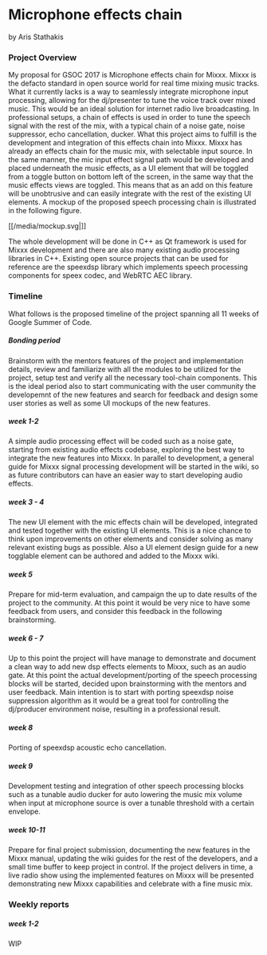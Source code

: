 # Microphone effects chain

by Aris Stathakis

### Project Overview

My proposal for GSOC 2017 is Microphone effects chain for Mixxx. Mixxx
is the defacto standard in open source world for real time mixing music
tracks. What it currently lacks is a way to seamlessly integrate
microphone input processing, allowing for the dj/presenter to tune the
voice track over mixed music. This would be an ideal solution for
internet radio live broadcasting. In professional setups, a chain of
effects is used in order to tune the speech signal with the rest of the
mix, with a typical chain of a noise gate, noise suppressor, echo
cancellation, ducker. What this project aims to fulfill is the
development and integration of this effects chain into Mixxx. Mixxx has
already an effects chain for the music mix, with selectable input
source. In the same manner, the mic input effect signal path would be
developed and placed underneath the music effects, as a UI element that
will be toggled from a toggle button on bottom left of the screen, in
the same way that the music effects views are toggled. This means that
as an add on this feature will be unobtrusive and can easily integrate
with the rest of the existing UI elements. A mockup of the proposed
speech processing chain is illustrated in the following figure.

[[/media/mockup.svg|]]

The whole development will be done in C++ as Qt framework is used for
Mixxx development and there are also many existing audio processing
libraries in C++. Existing open source projects that can be used for
reference are the speexdsp library which implements speech processing
components for speex codec, and WebRTC AEC library.

### Timeline

What follows is the proposed timeline of the project spanning all 11
weeks of Google Summer of Code.

##### Bonding period

Brainstorm with the mentors features of the project and implementation
details, review and familiarize with all the modules to be utilized for
the project, setup test and verify all the necessary tool-chain
components. This is the ideal period also to start communicating with
the user community the developemnt of the new features and search for
feedback and design some user stories as well as some UI mockups of the
new features.

##### week 1-2

A simple audio processing effect will be coded such as a noise gate,
starting from existing audio effects codebase, exploring the best way to
integrate the new features into Mixxx. In parallel to development, a
general guide for Mixxx signal processing development will be started in
the wiki, so as future contributors can have an easier way to start
developing audio effects.

##### week 3 - 4

The new UI element with the mic effects chain will be developed,
integrated and tested together with the existing UI elements. This is a
nice chance to think upon improvements on other elements and consider
solving as many relevant existing bugs as possible. Also a UI element
design guide for a new togglable element can be authored and added to
the Mixxx wiki.

##### week 5

Prepare for mid-term evaluation, and campaign the up to date results of
the project to the community. At this point it would be very nice to
have some feedback from users, and consider this feedback in the
following brainstorming.

##### week 6 - 7

Up to this point the project will have manage to demonstrate and
document a clean way to add new dsp effects elements to Mixxx, such as
an audio gate. At this point the actual development/porting of the
speech processing blocks will be started, decided upon brainstorming
with the mentors and user feedback. Main intention is to start with
porting speexdsp noise suppression algorithm as it would be a great tool
for controlling the dj/producer environment noise, resulting in a
professional result.

##### week 8

Porting of speexdsp acoustic echo cancellation.

##### week 9

Development testing and integration of other speech processing blocks
such as a tunable audio ducker for auto lowering the music mix volume
when input at microphone source is over a tunable threshold with a
certain envelope.

##### week 10-11

Prepare for final project submission, documenting the new features in
the Mixxx manual, updating the wiki guides for the rest of the
developers, and a small time buffer to keep project in control. If the
project delivers in time, a live radio show using the implemented
features on Mixxx will be presented demonstrating new Mixxx capabilities
and celebrate with a fine music mix.

### Weekly reports

##### week 1-2

WIP
